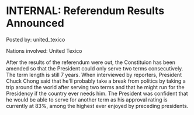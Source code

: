 # INTERNAL: Referendum Results Announced

Posted by: united_texico

Nations involved: United Texico

After the results of the referendum were out, the Constituion has been amended so that the President could only serve two terms consecutively. The term length is still 7 years. When interviewed by reporters, President Chuck Chong said that he'll probably take a break from politics by taking a trip around the world after serving two terms and that he might run for the Presidency if the country ever needs him. The President was confident that he would be able to serve for another term as his approval rating is currently at 83%, among the highest ever enjoyed by preceding presidents.
